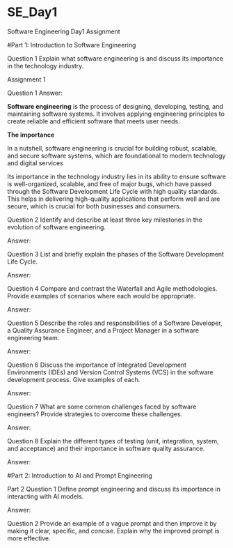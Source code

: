 # SE_Day1
Software Engineering Day1 Assignment

#Part 1: Introduction to Software Engineering

Question 1
Explain what software engineering is and discuss its importance in the technology industry.


Assignment 1 

Question 1 Answer:

**Software engineering** is the process of designing, developing, testing, and maintaining software systems. It involves applying engineering principles to create reliable and efficient software that meets user needs.

**The importance** 

In a nutshell, software engineering is crucial for building robust, scalable, and secure software systems, which are foundational to modern technology and digital services

Its importance in the technology industry lies in its ability to ensure software is well-organized, scalable, and free of major bugs, which have passed through the Software Development Life Cycle with high quality standards.
This helps in delivering high-quality applications that perform well and are secure, which is crucial for both businesses and consumers.



Question 2
Identify and describe at least three key milestones in the evolution of software engineering.

Answer:


Question 3
List and briefly explain the phases of the Software Development Life Cycle.

Answer:


Question 4
Compare and contrast the Waterfall and Agile methodologies. Provide examples of scenarios where each would be appropriate.

Answer:


Question 5
Describe the roles and responsibilities of a Software Developer, a Quality Assurance Engineer, and a Project Manager in a software engineering team.

Answer:


Question 6
Discuss the importance of Integrated Development Environments (IDEs) and Version Control Systems (VCS) in the software development process. Give examples of each.

Answer:


Question 7
What are some common challenges faced by software engineers? Provide strategies to overcome these challenges.

Answer:


Question 8
Explain the different types of testing (unit, integration, system, and acceptance) and their importance in software quality assurance.

Answer:


#Part 2: Introduction to AI and Prompt Engineering

Part 2 Question 1
Define prompt engineering and discuss its importance in interacting with AI models.

Answer:

Question 2 
Provide an example of a vague prompt and then improve it by making it clear, specific, and concise. Explain why the improved prompt is more effective.
